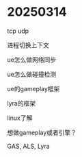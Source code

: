 # 20250314

tcp udp

进程切换上下文

ue怎么做网络同步

ue怎么做碰撞检测

ue的gameplay框架

lyra的框架

linux了解

想做gameplay或者引擎？

GAS, ALS, Lyra